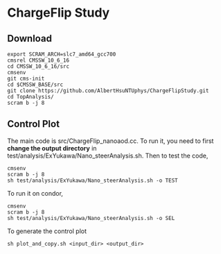 # ChargeFlip Study

## Download
```
export SCRAM_ARCH=slc7_amd64_gcc700
cmsrel CMSSW_10_6_16
cd CMSSW_10_6_16/src
cmsenv
git cms-init
cd $CMSSW_BASE/src
git clone https://github.com/AlbertHsuNTUphys/ChargeFlipStudy.git
cd TopAnalysis/
scram b -j 8
```

## Control Plot
The main code is src/ChargeFlip_nanoaod.cc. To run it, you need to first **change the output directory** in test/analysis/ExYukawa/Nano_steerAnalysis.sh.
Then to test the code,
```
cmsenv
scram b -j 8
sh test/analysis/ExYukawa/Nano_steerAnalysis.sh -o TEST
```
To run it on condor,
```
cmsenv
scram b -j 8
sh test/analysis/ExYukawa/Nano_steerAnalysis.sh -o SEL
```
To generate the control plot
```
sh plot_and_copy.sh <input_dir> <output_dir>
```


